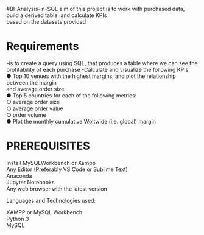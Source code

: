 #BI-Analysis-in-SQL
aim of this project is to work with purchased data, build a derived table, and calculate KPIs<br>
based on the datasets provided


# Requirements
-is to create a query using SQL, that produces a table where we can see the profitability of each
purchase
-Calculate and visualize the following KPIs:<br>
  ● Top 10 venues with the highest margins, and plot the relationship between the margin<br>
    and average order size<br>
  ● Top 5 countries for each of the following metrics:<br>
      ○ average order size<br>
      ○ average order value<br>
      ○ order volume<br>
  ● Plot the monthly cumulative Woltwide (i.e. global) margin<br>
  
# PREREQUISITES<br>
Install MySQLWorkbench or Xampp<br>
Any Editor (Preferably VS Code or Sublime Text)<br>
Anaconda<br>
Jupyter Notebooks<br>
Any web browser with the latest version<br>

Languages and Technologies used:<br>

XAMPP or MySQL Workbench<br>
Python 3<br>
MySQL<br>

